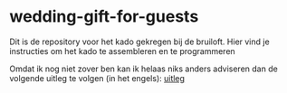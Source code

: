 # wedding-gift-for-guests
Dit is de repository voor het kado gekregen bij de bruiloft. Hier vind je instructies om het kado te assembleren en te programmeren

Omdat ik nog niet zover ben kan ik helaas niks anders adviseren dan de volgende uitleg te volgen (in het engels): [uitleg](https://www.phippselectronics.com/support/automatic-irrigation-kit-with-soil-moisture-sensor-and-water-pump/?srsltid=AfmBOooGpLU8e8i6Xs9ER6J2IRfV5PGft78IIvt51pXrm5cjiNMFXCi-)